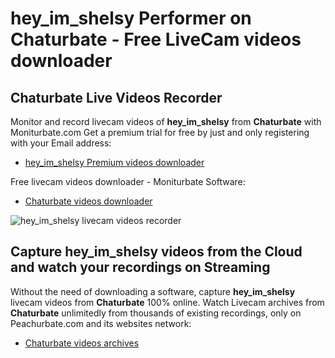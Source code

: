 # hey_im_shelsy Performer on Chaturbate - Free LiveCam videos downloader

## Chaturbate Live Videos Recorder

Monitor and record livecam videos of **hey_im_shelsy** from **Chaturbate** with Moniturbate.com
Get a premium trial for free by just and only registering with your Email address:
* [hey_im_shelsy Premium videos downloader](https://moniturbate.com/request-demo-licence-key.html)

Free livecam videos downloader - Moniturbate Software:
* [Chaturbate videos downloader](https://moniturbate.com/moniturbate-download-software.html)

![hey_im_shelsy livecam videos recorder](https://peachurnet.com/templates/moniturbate-software.png)


## Capture hey_im_shelsy videos from the Cloud and watch your recordings on Streaming

Without the need of downloading a software, capture **hey_im_shelsy** livecam videos from **Chaturbate** 100% online.
Watch Livecam archives from **Chaturbate** unlimitedly from thousands of existing recordings, only on Peachurbate.com and its websites network:
* [Chaturbate videos archives](https://peachurnet.com/)